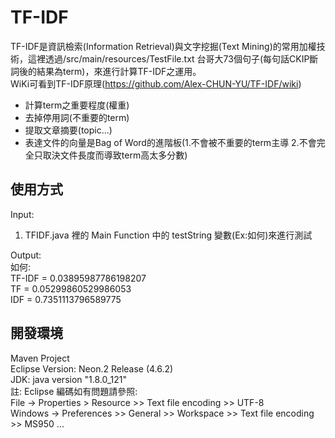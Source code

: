# TF-IDF
TF-IDF是資訊檢索(Information Retrieval)與文字挖掘(Text Mining)的常用加權技術，這裡透過/src/main/resources/TestFile.txt 台哥大73個句子(每句話CKIP斷詞後的結果為term)，來進行計算TF-IDF之運用。</br>
WiKi可看到TF-IDF原理(https://github.com/Alex-CHUN-YU/TF-IDF/wiki)

* 計算term之重要程度(權重)
* 去掉停用詞(不重要的term)
* 提取文章摘要(topic...)
* 表達文件的向量是Bag of Word的進階板(1.不會被不重要的term主導 2.不會完全只取決文件長度而導致term高太多分數)
## 使用方式
Input:</br>
1. TFIDF.java 裡的 Main Function 中的 testString 變數(Ex:如何)來進行測試</br>

Output:</br>
如何:</br>
TF-IDF = 0.03895987786198207</br>
TF = 0.05299860529986053</br>
IDF = 0.7351113796589775</br>

## 開發環境
Maven Project</br>
Eclipse Version: Neon.2 Release (4.6.2)</br>
JDK: java version "1.8.0_121"</br>
註: Eclipse 編碼如有問題請參照:</br>
File -> Properties > Resource >> Text file encoding >> UTF-8</br>
Windows -> Preferences >> General >> Workspace >> Text file encoding >> MS950 ... 
